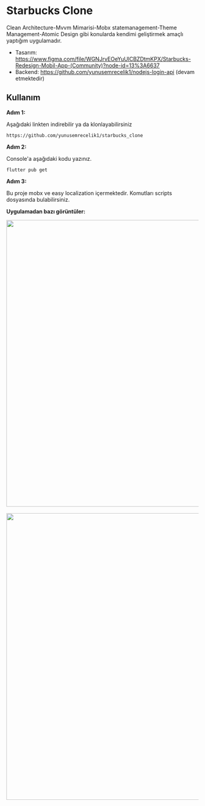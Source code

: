 # Starbucks Clone

Clean Architecture-Mvvm Mimarisi-Mobx statemanagement-Theme Management-Atomic Design gibi konularda kendimi geliştirmek amaçlı yaptığım uygulamadır.

* Tasarım: https://www.figma.com/file/WGNJrvEOeYuUlCBZDtmKPX/Starbucks-Redesign-Mobil-App-(Community)?node-id=13%3A6637
* Backend: https://github.com/yunusemrecelik1/nodejs-login-api (devam etmektedir)


## Kullanım

**Adım 1:**

Aşağıdaki linkten indirebilir ya da klonlayabilirsiniz

```
https://github.com/yunusemrecelik1/starbucks_clone
```

**Adım 2:**

Console'a aşağıdaki kodu yazınız.

```
flutter pub get 
```

**Adım 3:**

Bu proje mobx ve easy localization içermektedir. Komutları scripts dosyasında bulabilirsiniz. 

**Uygulamadan bazı görüntüler:**

<p float="left">
<img src="https://user-images.githubusercontent.com/56693466/149633065-654ac0da-e73e-4151-838e-83c33c25eec6.png" height="750">
  &emsp;&emsp;&emsp;
<img src="https://user-images.githubusercontent.com/56693466/149633162-3db975da-6fe6-4f82-a9a0-b100ba95bc06.png" height="750">
</p>
